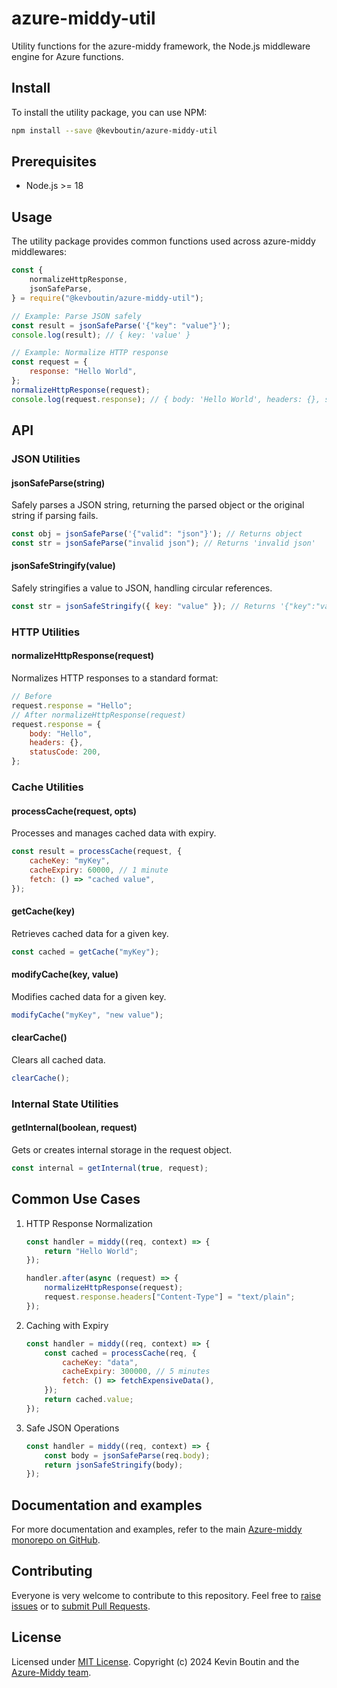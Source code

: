 # azure-middy-util

Utility functions for the azure-middy framework, the Node.js middleware engine for Azure functions.

## Install

To install the utility package, you can use NPM:

```bash
npm install --save @kevboutin/azure-middy-util
```

## Prerequisites

- Node.js >= 18

## Usage

The utility package provides common functions used across azure-middy middlewares:

```javascript
const {
    normalizeHttpResponse,
    jsonSafeParse,
} = require("@kevboutin/azure-middy-util");

// Example: Parse JSON safely
const result = jsonSafeParse('{"key": "value"}');
console.log(result); // { key: 'value' }

// Example: Normalize HTTP response
const request = {
    response: "Hello World",
};
normalizeHttpResponse(request);
console.log(request.response); // { body: 'Hello World', headers: {}, statusCode: 200 }
```

## API

### JSON Utilities

#### jsonSafeParse(string)

Safely parses a JSON string, returning the parsed object or the original string if parsing fails.

```javascript
const obj = jsonSafeParse('{"valid": "json"}'); // Returns object
const str = jsonSafeParse("invalid json"); // Returns 'invalid json'
```

#### jsonSafeStringify(value)

Safely stringifies a value to JSON, handling circular references.

```javascript
const str = jsonSafeStringify({ key: "value" }); // Returns '{"key":"value"}'
```

### HTTP Utilities

#### normalizeHttpResponse(request)

Normalizes HTTP responses to a standard format:

```javascript
// Before
request.response = "Hello";
// After normalizeHttpResponse(request)
request.response = {
    body: "Hello",
    headers: {},
    statusCode: 200,
};
```

### Cache Utilities

#### processCache(request, opts)

Processes and manages cached data with expiry.

```javascript
const result = processCache(request, {
    cacheKey: "myKey",
    cacheExpiry: 60000, // 1 minute
    fetch: () => "cached value",
});
```

#### getCache(key)

Retrieves cached data for a given key.

```javascript
const cached = getCache("myKey");
```

#### modifyCache(key, value)

Modifies cached data for a given key.

```javascript
modifyCache("myKey", "new value");
```

#### clearCache()

Clears all cached data.

```javascript
clearCache();
```

### Internal State Utilities

#### getInternal(boolean, request)

Gets or creates internal storage in the request object.

```javascript
const internal = getInternal(true, request);
```

## Common Use Cases

1. HTTP Response Normalization

    ```javascript
    const handler = middy((req, context) => {
        return "Hello World";
    });

    handler.after(async (request) => {
        normalizeHttpResponse(request);
        request.response.headers["Content-Type"] = "text/plain";
    });
    ```

2. Caching with Expiry

    ```javascript
    const handler = middy((req, context) => {
        const cached = processCache(req, {
            cacheKey: "data",
            cacheExpiry: 300000, // 5 minutes
            fetch: () => fetchExpensiveData(),
        });
        return cached.value;
    });
    ```

3. Safe JSON Operations

    ```javascript
    const handler = middy((req, context) => {
        const body = jsonSafeParse(req.body);
        return jsonSafeStringify(body);
    });
    ```

## Documentation and examples

For more documentation and examples, refer to the main [Azure-middy monorepo on GitHub](https://github.com/kevboutin/azure-middy).

## Contributing

Everyone is very welcome to contribute to this repository. Feel free to [raise issues](https://github.com/kevboutin/azure-middy/issues) or to [submit Pull Requests](https://github.com/kevboutin/azure-middy/pulls).

## License

Licensed under [MIT License](LICENSE). Copyright (c) 2024 Kevin Boutin and the [Azure-Middy team](https://github.com/kevboutin/azure-middy/graphs/contributors).
